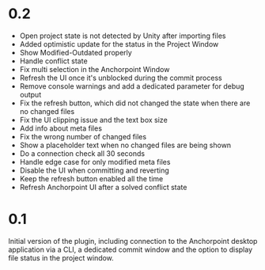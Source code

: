 # 0.2

- Open project state is not detected by Unity after importing files
- Added optimistic update for the status in the Project Window
- Show Modified-Outdated properly
- Handle conflict state
- Fix multi selection in the Anchorpoint Window
- Refresh the UI once it's unblocked during the commit process
- Remove console warnings and add a dedicated parameter for debug output
- Fix the refresh button, which did not changed the state when there are no changed files
- Fix the UI clipping issue and the text box size
- Add info about meta files
- Fix the wrong number of changed files
- Show a placeholder text when no changed files are being shown
- Do a connection check all 30 seconds
- Handle edge case for only modified meta files
- Disable the UI when committing and reverting
- Keep the refresh button enabled all the time
- Refresh Anchorpoint UI after a solved conflict state

# 0.1

Initial version of the plugin, including connection to the Anchorpoint desktop application via a CLI, a dedicated commit window and the option to display file status in the project window.